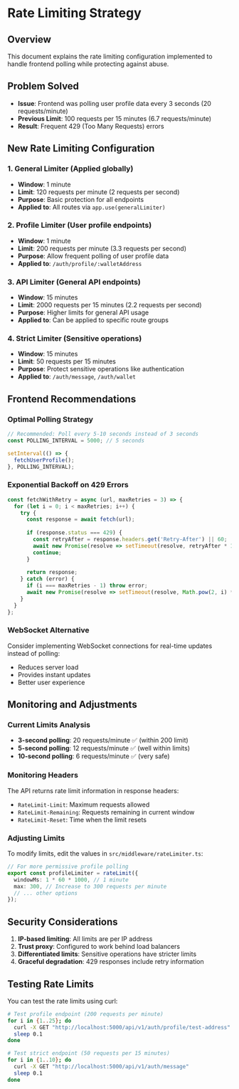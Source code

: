 # Rate Limiting Strategy

## Overview
This document explains the rate limiting configuration implemented to handle frontend polling while protecting against abuse.

## Problem Solved
- **Issue**: Frontend was polling user profile data every 3 seconds (20 requests/minute)
- **Previous Limit**: 100 requests per 15 minutes (6.7 requests/minute)
- **Result**: Frequent 429 (Too Many Requests) errors

## New Rate Limiting Configuration

### 1. General Limiter (Applied globally)
- **Window**: 1 minute
- **Limit**: 120 requests per minute (2 requests per second)
- **Purpose**: Basic protection for all endpoints
- **Applied to**: All routes via `app.use(generalLimiter)`

### 2. Profile Limiter (User profile endpoints)
- **Window**: 1 minute
- **Limit**: 200 requests per minute (3.3 requests per second)
- **Purpose**: Allow frequent polling of user profile data
- **Applied to**: `/auth/profile/:walletAddress`

### 3. API Limiter (General API endpoints)
- **Window**: 15 minutes
- **Limit**: 2000 requests per 15 minutes (2.2 requests per second)
- **Purpose**: Higher limits for general API usage
- **Applied to**: Can be applied to specific route groups

### 4. Strict Limiter (Sensitive operations)
- **Window**: 15 minutes
- **Limit**: 50 requests per 15 minutes
- **Purpose**: Protect sensitive operations like authentication
- **Applied to**: `/auth/message`, `/auth/wallet`

## Frontend Recommendations

### Optimal Polling Strategy
```javascript
// Recommended: Poll every 5-10 seconds instead of 3 seconds
const POLLING_INTERVAL = 5000; // 5 seconds

setInterval(() => {
  fetchUserProfile();
}, POLLING_INTERVAL);
```

### Exponential Backoff on 429 Errors
```javascript
const fetchWithRetry = async (url, maxRetries = 3) => {
  for (let i = 0; i < maxRetries; i++) {
    try {
      const response = await fetch(url);
      
      if (response.status === 429) {
        const retryAfter = response.headers.get('Retry-After') || 60;
        await new Promise(resolve => setTimeout(resolve, retryAfter * 1000));
        continue;
      }
      
      return response;
    } catch (error) {
      if (i === maxRetries - 1) throw error;
      await new Promise(resolve => setTimeout(resolve, Math.pow(2, i) * 1000));
    }
  }
};
```

### WebSocket Alternative
Consider implementing WebSocket connections for real-time updates instead of polling:
- Reduces server load
- Provides instant updates
- Better user experience

## Monitoring and Adjustments

### Current Limits Analysis
- **3-second polling**: 20 requests/minute ✅ (within 200 limit)
- **5-second polling**: 12 requests/minute ✅ (well within limits)
- **10-second polling**: 6 requests/minute ✅ (very safe)

### Monitoring Headers
The API returns rate limit information in response headers:
- `RateLimit-Limit`: Maximum requests allowed
- `RateLimit-Remaining`: Requests remaining in current window
- `RateLimit-Reset`: Time when the limit resets

### Adjusting Limits
To modify limits, edit the values in `src/middleware/rateLimiter.ts`:

```typescript
// For more permissive profile polling
export const profileLimiter = rateLimit({
  windowMs: 1 * 60 * 1000, // 1 minute
  max: 300, // Increase to 300 requests per minute
  // ... other options
});
```

## Security Considerations

1. **IP-based limiting**: All limits are per IP address
2. **Trust proxy**: Configured to work behind load balancers
3. **Differentiated limits**: Sensitive operations have stricter limits
4. **Graceful degradation**: 429 responses include retry information

## Testing Rate Limits

You can test the rate limits using curl:

```bash
# Test profile endpoint (200 requests per minute)
for i in {1..25}; do
  curl -X GET "http://localhost:5000/api/v1/auth/profile/test-address"
  sleep 0.1
done

# Test strict endpoint (50 requests per 15 minutes)
for i in {1..10}; do
  curl -X GET "http://localhost:5000/api/v1/auth/message"
  sleep 0.1
done
``` 